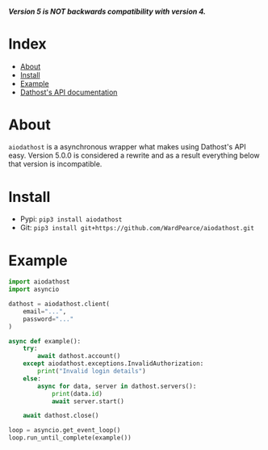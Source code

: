 ##### Version 5 is NOT backwards compatibility with version 4.

# Index
- [About](#about)
- [Install](#install)
- [Example](#example)
- [Dathost's API documentation](https://dathost.net/api)

# About
``aiodathost`` is a asynchronous wrapper what makes using Dathost's API easy. Version 5.0.0 is considered a rewrite and as a result everything below that version is incompatible.

# Install
- Pypi: `pip3 install aiodathost`
- Git: `pip3 install git+https://github.com/WardPearce/aiodathost.git`

# Example

```python
import aiodathost
import asyncio

dathost = aiodathost.client(
    email="...",
    password="..."
)

async def example():
    try:
        await dathost.account()
    except aiodathost.exceptions.InvalidAuthorization:
        print("Invalid login details")
    else:
        async for data, server in dathost.servers():
            print(data.id)
            await server.start()

    await dathost.close()

loop = asyncio.get_event_loop()
loop.run_until_complete(example())
```
